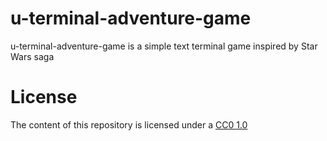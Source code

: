 # u-terminal-adventure-game

u-terminal-adventure-game is a simple text terminal game inspired by Star Wars saga

# License

The content of this repository is licensed under a [CC0 1.0](https://creativecommons.org/publicdomain/zero/1.0/)
